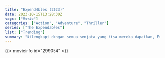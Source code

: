```yaml
---
title: "Expend4bles (2023)"
date: 2023-10-15T13:28:30Z
tags: ["Movie"]
categories: ["Action", "Adventure", "Thriller"]
series: ["The Expendables"]
list: ["Trending"]
summary: "Dilengkapi dengan semua senjata yang bisa mereka dapatkan, Expendables adalah garis pertahanan terakhir dunia dan tim yang dipanggil ketika semua opsi lain sudah tidak ada lagi."
---
```



  <mux-player stream-type="on-demand"
  src="https://kp3d-my.sharepoint.com/personal/ryoo_kp3d_onmicrosoft_com/_layouts/15/download.aspx?share=Ef6XZZ79Z69KvshgodyFKGoBjdeu_u-CIFsn7CE36vdQnQ" prefer-playback="mse" controls>
 
  </mux-player>
  

{{< movieinfo id="299054" >}}

  <script src="https://cdn.jsdelivr.net/npm/@mux/mux-player"></script>
  
   <script type="application/ld+json">
 {
  "@context": "https://schema.org/",
  "@type": "VideoObject",
  "name": "Expend4bles (2023)",
  "contentUrl": "https://stream.mux.com/yMBfY1l00zUgvnUCaJVW02d3UdYh71pfpFB47IvbdNSt00.m3u8",
  "thumbnailUrl": "https://www.themoviedb.org/t/p/original/v15zQZvrMSUbSTA4SkHbxOvSmJ0.jpg?width=314&fit_mode=preserve&time=25",
  "uploadDate": "2023-10-15T13:28:30Z",
}

</script>
